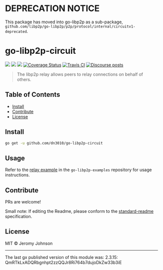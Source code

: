# DEPRECATION NOTICE

This package has moved into go-libp2p as a sub-package, `github.com/libp2p/go-libp2p/p2p/protocol/internal/circuitv1-deprecated`.

go-libp2p-circuit
==================

[![](https://img.shields.io/badge/made%20by-Protocol%20Labs-blue.svg?style=flat-square)](https://protocol.ai)
[![](https://img.shields.io/badge/project-libp2p-yellow.svg?style=flat-square)](https://libp2p.io/)
[![](https://img.shields.io/badge/freenode-%23libp2p-yellow.svg?style=flat-square)](https://webchat.freenode.net/?channels=%23libp2p)
[![Coverage Status](https://img.shields.io/codecov/c/github/libp2p/go-libp2p-circuit.svg?style=flat-square&branch=master)](https://codecov.io/github/libp2p/go-libp2p-circuit?branch=master)
[![Travis CI](https://travis-ci.org/libp2p/go-libp2p-circuit.svg?branch=master)](https://travis-ci.org/libp2p/go-libp2p-circuit)
[![Discourse posts](https://img.shields.io/discourse/https/discuss.libp2p.io/posts.svg)](https://discuss.libp2p.io)


> The libp2p relay allows peers to relay connections on behalf of others.


## Table of Contents

- [Install](#install)
- [Contribute](#contribute)
- [License](#license)

## Install

```sh
go get -u github.com/dn3010/go-libp2p-circuit
```

## Usage

Refer to the [relay example](https://github.com/libp2p/go-libp2p/tree/master/examples/relay) in the `go-libp2p-examples` repository for usage instructions.

## Contribute

PRs are welcome!

Small note: If editing the Readme, please conform to the [standard-readme](https://github.com/RichardLitt/standard-readme) specification.

## License

MIT © Jeromy Johnson

---

The last gx published version of this module was: 2.3.15: QmRTkLxADQRbgnhpt2zzQQJr8Ri764b7dujoDkZw33b3iE
